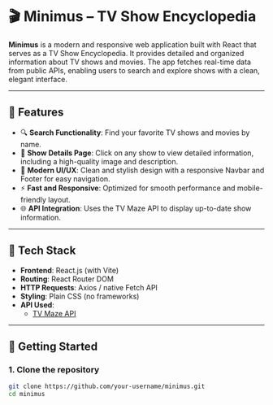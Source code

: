 # 🎬 Minimus – TV Show Encyclopedia

**Minimus** is a modern and responsive web application built with React that serves as a TV Show Encyclopedia. It provides detailed and organized information about TV shows and movies. The app fetches real-time data from public APIs, enabling users to search and explore shows with a clean, elegant interface.

---

## 🌟 Features

- 🔍 **Search Functionality**: Find your favorite TV shows and movies by name.
- 📄 **Show Details Page**: Click on any show to view detailed information, including a high-quality image and description.
- 🧭 **Modern UI/UX**: Clean and stylish design with a responsive Navbar and Footer for easy navigation.
- ⚡ **Fast and Responsive**: Optimized for smooth performance and mobile-friendly layout.
- 🌐 **API Integration**: Uses the TV Maze API to display up-to-date show information.

---

## 🔧 Tech Stack

- **Frontend**: React.js (with Vite)
- **Routing**: React Router DOM
- **HTTP Requests**: Axios / native Fetch API
- **Styling**: Plain CSS (no frameworks)
- **API Used**:
  - [TV Maze API](https://www.tvmaze.com/api)

---

## 🚀 Getting Started

### 1. Clone the repository

```bash
git clone https://github.com/your-username/minimus.git
cd minimus
